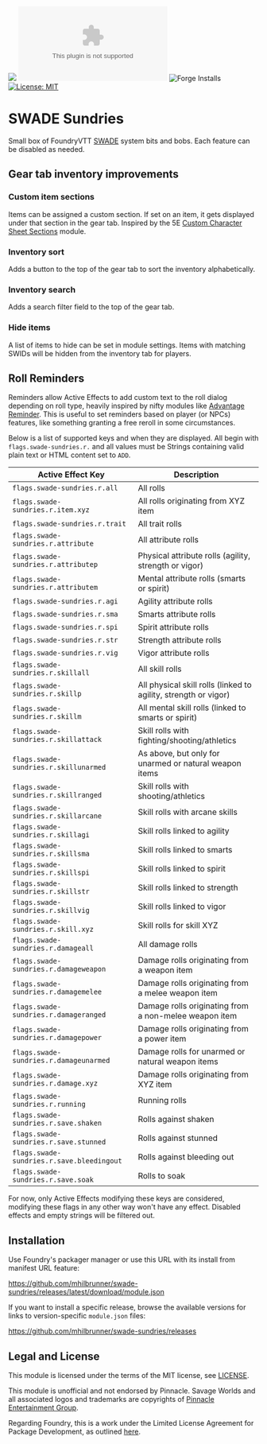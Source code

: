 ![](https://img.shields.io/badge/Foundry-v13-informational)
![Latest Release Download Count](https://img.shields.io/github/downloads/mhilbrunner/swade-sundries/latest/module.zip)
![Forge Installs](https://img.shields.io/badge/dynamic/json?label=Forge%20Installs&query=package.installs&suffix=%25&url=https%3A%2F%2Fforge-vtt.com%2Fapi%2Fbazaar%2Fpackage%2Fswade-sundries&colorB=4aa94a)
[![License: MIT](https://img.shields.io/badge/License-MIT-green.svg)](https://opensource.org/licenses/MIT)

# SWADE Sundries

Small box of FoundryVTT [SWADE](https://foundryvtt.com/packages/swade/) system bits and bobs.
Each feature can be disabled as needed.

## Gear tab inventory improvements

### Custom item sections

Items can be assigned a custom section. If set on an item, it gets displayed under that section in the gear tab.
Inspired by the 5E [Custom Character Sheet Sections](https://foundryvtt.com/packages/custom-character-sheet-sections) module.

### Inventory sort

Adds a button to the top of the gear tab to sort the inventory alphabetically.

### Inventory search

Adds a search filter field to the top of the gear tab.

### Hide items

A list of items to hide can be set in module settings. Items with matching SWIDs will be hidden from the inventory tab for players.

## Roll Reminders

Reminders allow Active Effects to add custom text to the roll dialog depending on roll type,
heavily inspired by nifty modules like [Advantage Reminder](https://foundryvtt.com/packages/adv-reminder).
This is useful to set reminders based on player (or NPCs) features, like something granting a free reroll in some circumstances.

Below is a list of supported keys and when they are displayed. All begin with `flags.swade-sundries.r.` and all values
must be Strings containing valid plain text or HTML content set to `ADD`.

| Active Effect Key | Description
| --- | ---
| `flags.swade-sundries.r.all` | All rolls
| `flags.swade-sundries.r.item.xyz` | All rolls originating from XYZ item
| `flags.swade-sundries.r.trait` | All trait rolls
| `flags.swade-sundries.r.attribute` | All attribute rolls
| `flags.swade-sundries.r.attributep` | Physical attribute rolls (agility, strength or vigor)
| `flags.swade-sundries.r.attributem` | Mental attribute rolls (smarts or spirit)
| `flags.swade-sundries.r.agi` | Agility attribute rolls
| `flags.swade-sundries.r.sma` | Smarts attribute rolls
| `flags.swade-sundries.r.spi` | Spirit attribute rolls
| `flags.swade-sundries.r.str` | Strength attribute rolls
| `flags.swade-sundries.r.vig` | Vigor attribute rolls
| `flags.swade-sundries.r.skillall` | All skill rolls
| `flags.swade-sundries.r.skillp` | All physical skill rolls (linked to agility, strength or vigor)
| `flags.swade-sundries.r.skillm` | All mental skill rolls (linked to smarts or spirit)
| `flags.swade-sundries.r.skillattack` | Skill rolls with fighting/shooting/athletics
| `flags.swade-sundries.r.skillunarmed` | As above, but only for unarmed or natural weapon items
| `flags.swade-sundries.r.skillranged` | Skill rolls with shooting/athletics
| `flags.swade-sundries.r.skillarcane` | Skill rolls with arcane skills
| `flags.swade-sundries.r.skillagi` | Skill rolls linked to agility
| `flags.swade-sundries.r.skillsma` | Skill rolls linked to smarts
| `flags.swade-sundries.r.skillspi` | Skill rolls linked to spirit
| `flags.swade-sundries.r.skillstr` | Skill rolls linked to strength
| `flags.swade-sundries.r.skillvig` | Skill rolls linked to vigor
| `flags.swade-sundries.r.skill.xyz` | Skill rolls for skill XYZ
| `flags.swade-sundries.r.damageall` | All damage rolls
| `flags.swade-sundries.r.damageweapon` | Damage rolls originating from a weapon item
| `flags.swade-sundries.r.damagemelee` | Damage rolls originating from a melee weapon item
| `flags.swade-sundries.r.damageranged` | Damage rolls originating from a non-melee weapon item
| `flags.swade-sundries.r.damagepower` | Damage rolls originating from a power item
| `flags.swade-sundries.r.damageunarmed` | Damage rolls for unarmed or natural weapon items
| `flags.swade-sundries.r.damage.xyz` | Damage rolls originating from XYZ item
| `flags.swade-sundries.r.running` | Running rolls
| `flags.swade-sundries.r.save.shaken` | Rolls against shaken
| `flags.swade-sundries.r.save.stunned` | Rolls against stunned
| `flags.swade-sundries.r.save.bleedingout` | Rolls against bleeding out
| `flags.swade-sundries.r.save.soak` | Rolls to soak

For now, only Active Effects modifying these keys are considered, modifying these flags in any other way won't have any effect.
Disabled effects and empty strings will be filtered out.

## Installation

Use Foundry's packager manager or use this URL with its install from manifest URL feature:

<https://github.com/mhilbrunner/swade-sundries/releases/latest/download/module.json>

If you want to install a specific release, browse the available versions for links to version-specific `module.json` files:

<https://github.com/mhilbrunner/swade-sundries/releases>

## Legal and License

This module is licensed under the terms of the MIT license, see [LICENSE](LICENSE).

This module is unofficial and not endorsed by Pinnacle. Savage Worlds and all associated logos and trademarks are copyrights of [Pinnacle Entertainment Group](https://peginc.com).

Regarding Foundry, this is a work under the Limited License Agreement for Package Development, as outlined [here](https://foundryvtt.com/article/license/).

